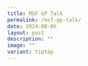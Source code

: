 ```yaml
---
title: MSF GP Talk
permalink: /msf-gp-talk/
date: 2024-08-06
layout: post
description: ""
image: ""
variant: tiptap
---
```

